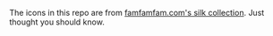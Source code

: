 The icons in this repo are from [famfamfam.com's silk collection](http://www.famfamfam.com/lab/icons/silk/). Just thought you should know.
